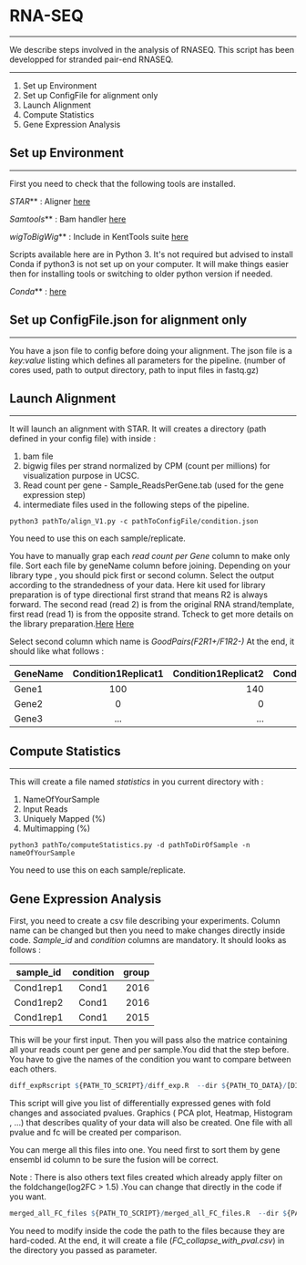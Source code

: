 # RNA-SEQ

---

We describe steps involved in the analysis of RNASEQ.
This script has been developped for stranded pair-end RNASEQ.



---

1. Set up Environment
2. Set up ConfigFile for alignment only
3. Launch Alignment
4. Compute Statistics
5. Gene Expression Analysis


## Set up Environment

---

First you need to check that the following tools are installed.

_STAR_** : Aligner [here](https://github.com/alexdobin/STAR)

_Samtools_** : Bam handler [here](http://www.htslib.org/download/)

_wigToBigWig_** : Include in KentTools suite [here](http://hgdownload.soe.ucsc.edu/downloads.html#source_downloads)

Scripts available here are in Python 3. 
It's not required but advised to install Conda if python3 is not set up on your computer.
It will make things easier then for installing tools or switching to older python version if needed.

_Conda_** : [here](https://www.continuum.io/downloads)

## Set up ConfigFile.json for alignment only

---

You have a json file to config before doing your alignment.
The json file is a *key:value* listing which defines all parameters for the pipeline.
(number of cores used, path to output directory, path to input files in fastq.gz)


## Launch Alignment

---

It will launch an alignment with STAR.
It will creates a directory (path defined in your config file) with inside :
1. bam file
2. bigwig files per strand normalized by CPM (count per millions) for visualization purpose in UCSC.
3. Read count per gene - Sample_ReadsPerGene.tab (used for the gene expression step)
4. intermediate files used in the following steps of the pipeline.

```shell
python3 pathTo/align_V1.py -c pathToConfigFile/condition.json
```
You need to use this on each sample/replicate.

You have to manually grap each *read count per Gene* column to make only file.
Sort each file by geneName column before joining.
Depending on your library type , you should pick first or second column.
Select the output according to the strandedness of your data.
Here kit used for library preparation is of type directional first strand that means R2 is always forward.
The second read (read 2) is from the original RNA strand/template, first read (read 1) is from the opposite strand. 
Tcheck to get more details on the library preparation.[Here](https://www.youtube.com/watch?v=n2XEsw7EJLw&feature=youtu.be) 
[Here](http://chipster.csc.fi/manual/library-type-summary.html)

Select second column which name is *GoodPairs(F2R1+/F1R2-)*
At the end, it should like what follows :

| GeneName  | Condition1Replicat1    | Condition1Replicat2  | Condition2Replicat1  | ... |
| ---   |:---:| ---: | ----:| -----:|
| Gene1 | 100 | 140  | ...  |
| Gene2 | 0   |  0   | ...  |
| Gene3 | ...  | ... | ...  |

## Compute Statistics

---

This will create a file named *statistics* in you current directory with :

1. NameOfYourSample
2. Input Reads
3. Uniquely Mapped (%)
4. Multimapping (%)

```shell
python3 pathTo/computeStatistics.py -d pathToDirOfSample -n nameOfYourSample
```
You need to use this on each sample/replicate.


## Gene Expression Analysis

First, you need to create a csv file describing your experiments.
Column name can be changed but then you need to make changes directly inside code.
*Sample_id* and *condition* columns are mandatory.
It should looks as follows :

| sample_id  | condition    | group  |
| ---   |:---:| ---: | 
| Cond1rep1 | Cond1 | 2016  | 
| Cond1rep2 | Cond1   |  2016   | 
| Cond1rep1 | Cond1  |  2015  |

This will be your first input.
Then you will pass also the matrice containing all your reads count per gene and per sample.You did that the step before.
You have to give the names of the condition you want to compare between each others.

```R
diff_expRscript ${PATH_TO_SCRIPT}/diff_exp.R  --dir ${PATH_TO_DATA}/[DIR_NAME] --cond1 [COND1]  --cond2 [COND2]  ${PATH_TO_DATA}/[DESIGN.csv] ${PATH_TO_DATA}/[GENE_READ_COUNT.csv] > ${PATH_TO_DATA}/logR/[ANY_NAME].out
```
This script will give you list of differentially expressed genes with fold changes and associated pvalues. Graphics ( PCA plot, Heatmap, Histogram , ...) that describes quality of your data will also be created.
One file with all pvalue and fc will be created per comparison.

You can merge all this files into one. You need first to sort them by gene ensembl id column to be sure the fusion will be correct.

Note : There is also others text files created which already apply filter on the foldchange(log2FC > 1.5) .You can change that directly in the code if you want.

```R
merged_all_FC_files ${PATH_TO_SCRIPT}/merged_all_FC_files.R  --dir ${PATH_TO_DATA}/[DIR_OUTPUT]  
```
You need to modify inside the code the path to the files because they are hard-coded.
At the end, it will create a file (*FC_collapse_with_pval.csv*) in the directory you passed as parameter.
